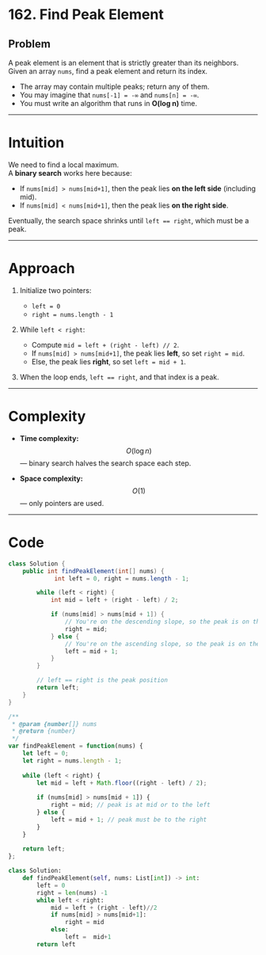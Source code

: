 # 162. Find Peak Element

## Problem
A peak element is an element that is strictly greater than its neighbors.  
Given an array `nums`, find a peak element and return its index.  

- The array may contain multiple peaks; return any of them.  
- You may imagine that `nums[-1] = -∞` and `nums[n] = -∞`.  
- You must write an algorithm that runs in **O(log n)** time.  

---

# Intuition
We need to find a local maximum.  
A **binary search** works here because:  
- If `nums[mid] > nums[mid+1]`, then the peak lies **on the left side** (including mid).  
- If `nums[mid] < nums[mid+1]`, then the peak lies **on the right side**.  

Eventually, the search space shrinks until `left == right`, which must be a peak.  

---

# Approach
1. Initialize two pointers:  
   - `left = 0`  
   - `right = nums.length - 1`  

2. While `left < right`:  
   - Compute `mid = left + (right - left) // 2`.  
   - If `nums[mid] > nums[mid+1]`, the peak lies **left**, so set `right = mid`.  
   - Else, the peak lies **right**, so set `left = mid + 1`.  

3. When the loop ends, `left == right`, and that index is a peak.  

---

# Complexity
- **Time complexity:**  
  $$O(\log n)$$ — binary search halves the search space each step.  

- **Space complexity:**  
  $$O(1)$$ — only pointers are used.  

---

# Code
``` java []
class Solution {
    public int findPeakElement(int[] nums) {
             int left = 0, right = nums.length - 1;

        while (left < right) {
            int mid = left + (right - left) / 2;

            if (nums[mid] > nums[mid + 1]) {
                // You're on the descending slope, so the peak is on the left (including mid)
                right = mid;
            } else {
                // You're on the ascending slope, so the peak is on the right
                left = mid + 1;
            }
        }

        // left == right is the peak position
        return left;   
    }
}
```
```javascript []
/**
 * @param {number[]} nums
 * @return {number}
 */
var findPeakElement = function(nums) {
    let left = 0;
    let right = nums.length - 1;
    
    while (left < right) {
        let mid = left + Math.floor((right - left) / 2);
        
        if (nums[mid] > nums[mid + 1]) {
            right = mid; // peak is at mid or to the left
        } else {
            left = mid + 1; // peak must be to the right
        }
    }
    
    return left;
};
```
``` python []
class Solution:
    def findPeakElement(self, nums: List[int]) -> int:
        left = 0
        right = len(nums) -1
        while left < right:
            mid = left + (right - left)//2
            if nums[mid] > nums[mid+1]:
                right = mid
            else:
                left =  mid+1
        return left
```
